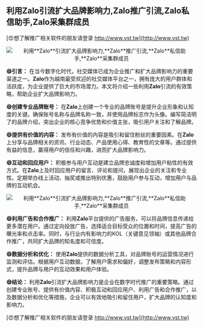 ## **利用**Zalo**引流扩大品牌影响力,**Zalo**推广引流,**Zalo**私信助手,**Zalo**采集群成员**

[😍想了解推广相关软件的朋友请登录 http://www.vst.tw](http://www.vst.tw)

 <center><img src="https://vst.tw/MP4/tuiguang/png/7.png" alt="利用**Zalo**引流扩大品牌影响力,**Zalo**推广引流,**Zalo**私信助手,**Zalo**采集群成员"></center>

**😄引言：**
在当今数字化时代，社交媒体已成为企业推广和扩大品牌影响力的重要渠道之一。**Zalo**作为越南最受欢迎的社交媒体平台之一，拥有庞大的用户群体和活跃度，为企业提供了巨大的市场潜力。本文将介绍一些利用**Zalo**引流的有效策略，帮助企业扩大品牌影响力。

**😄创建专业品牌账号：**
在**Zalo**上创建一个专业的品牌账号是提升企业形象和认知度的关键。确保账号名称与品牌名称一致，并使用品牌标志作为头像。编写简洁明了的品牌介绍，突出企业的核心竞争优势和价值主张，吸引用户关注和了解品牌。

**😄提供有价值的内容：**
发布有价值的内容是吸引和留住粉丝的重要因素。在**Zalo**上分享与品牌相关的资讯、行业动态、产品使用心得、教育性的文章等。通过提供有益的信息，赢得用户的信任和兴趣，进而扩大品牌影响力。

**😄互动和回应用户：**
积极参与用户互动是建立品牌忠诚度和增加用户粘性的有效方式。在**Zalo**上及时回应用户的留言、评论和提问，展现出企业的关注和专业性。定期举办线上活动、抽奖或推出特别优惠，鼓励用户参与互动，增加用户与品牌的互动机会。

 <center><img src="https://vst.tw/MP4/tuiguang/png/3.png" alt="利用**Zalo**引流扩大品牌影响力,**Zalo**推广引流,**Zalo**私信助手,**Zalo**采集群成员"></center>

**😄利用广告和合作推广：**
利用**Zalo**平台提供的广告服务，可以将品牌信息传递给更多潜在用户。通过定向投放广告，选择适合目标受众的位置和时间，提高广告的曝光率和点击率。同时，与行业内有影响力的KOL（关键意见领袖）或其他品牌合作推广，共同扩大品牌的知名度和可信度。

**😄数据分析和优化：**
使用**Zalo**提供的数据分析工具，对品牌账号的运营情况进行监测和评估。根据用户互动数据，了解用户需求和偏好，调整发布策略和内容形式，提升品牌与用户的互动效果和用户体验。

**😄结论：**
利用**Zalo**引流扩大品牌影响力是企业在数字时代推广的重要策略。通过创建专业账号、提供有价值内容、积极互动和回应用户、利用广告和合作推广，以及数据分析和优化等措施，企业可以有效地吸引和留住用户，扩大品牌的认知度和影响力。

[😍想了解推广相关软件的朋友请登录 http://www.vst.tw](http://www.vst.tw)



